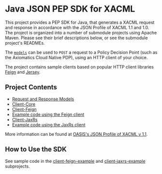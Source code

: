 # Java JSON PEP SDK for XACML

This project provides a PEP SDK for Java, that generates a XACML request and response in accordance with the
JSON Profile of XACML 1.1 and 1.0.
The project is organized into a number of submodule projects using Apache Maven. Please see their brief descriptions
below, or see the submodule project's READMEs.

The [`models`](models) can be used to `POST` a request to a Policy Decision Point (such as the Axiomatics Cloud Native PDP),
using an HTTP client of your choice.

The project contains sample clients based on popular HTTP client libraries [Feign](https://github.com/OpenFeign/feign)
and [Jersey](https://github.com/eclipse-ee4j/jersey).

## Project Contents

- [Request and Response Models](models)
- [Client-Core](client-core)
- [Client-Feign](client-feign)
- [Example code using the Feign client](client-feign-example)
- [Client-JaxRs](client-jaxrs)
- [Example code using the JaxRs client](client-jaxrs-example)

More information can be found at [OASIS's JSON Profile of XACML v 1.1](http://docs.oasis-open.org/xacml/xacml-json-http/v1.1/xacml-json-http-v1.1.html).

## How to Use the SDK

See sample code in the [client-feign-example](client-feign-example) and [client-jaxrs-example](client-jaxrs-example) subprojects.
